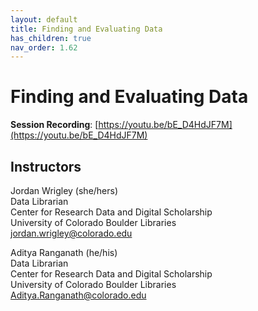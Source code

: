 ```yaml
---
layout: default
title: Finding and Evaluating Data
has_children: true
nav_order: 1.62
---
```


# Finding and Evaluating Data

**Session Recording**: [https://youtu.be/bE_D4HdJF7M](https://youtu.be/bE_D4HdJF7M)

## Instructors

Jordan Wrigley (she/hers)\
Data Librarian  
Center for Research Data and Digital Scholarship  
University of Colorado Boulder Libraries  
[jordan.wrigley@colorado.edu](mailto:jordan.wrigley@colorado.edu)


Aditya Ranganath (he/his)\
Data Librarian  
Center for Research Data and Digital Scholarship  
University of Colorado Boulder Libraries  
[Aditya.Ranganath@colorado.edu](mailto:Aditya.Ranganath@colorado.edu)
